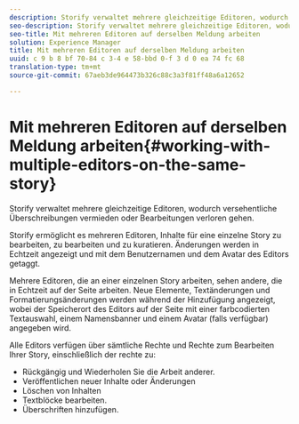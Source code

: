 ```yaml
---
description: Storify verwaltet mehrere gleichzeitige Editoren, wodurch versehentliche Überschreibungen vermieden oder Bearbeitungen verloren gehen.
seo-description: Storify verwaltet mehrere gleichzeitige Editoren, wodurch versehentliche Überschreibungen vermieden oder Bearbeitungen verloren gehen.
seo-title: Mit mehreren Editoren auf derselben Meldung arbeiten
solution: Experience Manager
title: Mit mehreren Editoren auf derselben Meldung arbeiten
uuid: c 9 b 8 bf 70-84 c 3-4 e 58-bbd 0-f 3 d 0 ea 74 fc 68
translation-type: tm+mt
source-git-commit: 67aeb3de964473b326c88c3a3f81ff48a6a12652

---
```



# Mit mehreren Editoren auf derselben Meldung arbeiten{#working-with-multiple-editors-on-the-same-story}

Storify verwaltet mehrere gleichzeitige Editoren, wodurch versehentliche Überschreibungen vermieden oder Bearbeitungen verloren gehen.

Storify ermöglicht es mehreren Editoren, Inhalte für eine einzelne Story zu bearbeiten, zu bearbeiten und zu kuratieren. Änderungen werden in Echtzeit angezeigt und mit dem Benutzernamen und dem Avatar des Editors getaggt.

Mehrere Editoren, die an einer einzelnen Story arbeiten, sehen andere, die in Echtzeit auf der Seite arbeiten. Neue Elemente, Textänderungen und Formatierungsänderungen werden während der Hinzufügung angezeigt, wobei der Speicherort des Editors auf der Seite mit einer farbcodierten Textauswahl, einem Namensbanner und einem Avatar (falls verfügbar) angegeben wird.

Alle Editors verfügen über sämtliche Rechte und Rechte zum Bearbeiten Ihrer Story, einschließlich der rechte zu:

* Rückgängig und Wiederholen Sie die Arbeit anderer.
* Veröffentlichen neuer Inhalte oder Änderungen
* Löschen von Inhalten
* Textblöcke bearbeiten.
* Überschriften hinzufügen.

